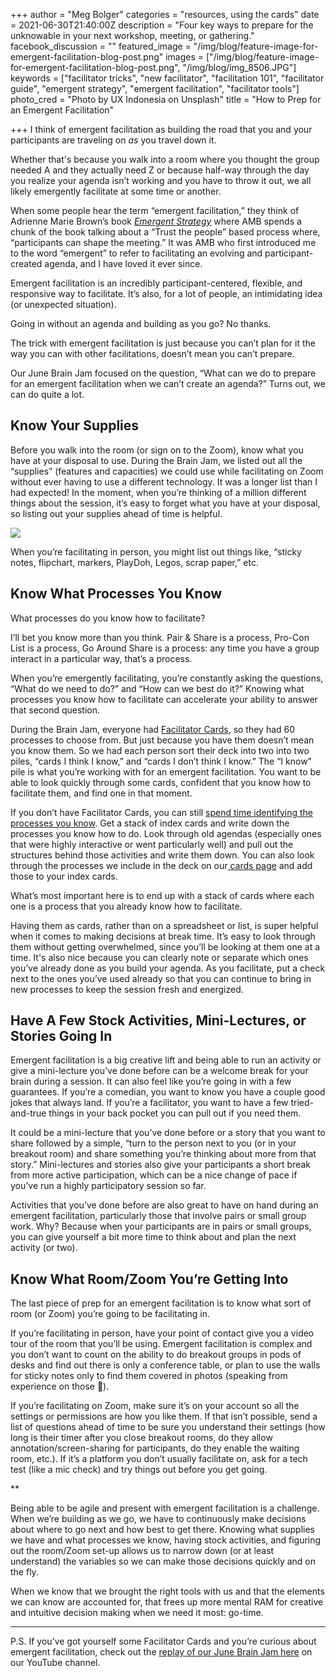 +++
author = "Meg Bolger"
categories = "resources, using the cards"
date = 2021-06-30T21:40:00Z
description = "Four key ways to prepare for the unknowable in your next workshop, meeting, or gathering."
facebook_discussion = ""
featured_image = "/img/blog/feature-image-for-emergent-facilitation-blog-post.png"
images = ["/img/blog/feature-image-for-emergent-facilitation-blog-post.png", "/img/blog/img_8506.JPG"]
keywords = ["facilitator tricks", "new facilitator", "facilitation 101", "facilitator guide", "emergent strategy", "emergent facilitation", "facilitator tools"]
photo_cred = "Photo by UX Indonesia on Unsplash"
title = "How to Prep for an Emergent Facilitation"

+++
I think of emergent facilitation as building the road that you and your participants are traveling on _as_ you travel down it.

Whether that's because you walk into a room where you thought the group needed A and they actually need Z or because half-way through the day you realize your agenda isn’t working and you have to throw it out, we all likely emergently facilitate at some time or another.

When some people hear the term “emergent facilitation,” they think of Adrienne Marie Brown’s book [_Emergent Strategy_](https://www.akpress.org/emergentstrategy.html) where AMB spends a chunk of the book talking about a “Trust the people” based process where, “participants can shape the meeting.” It was AMB who first introduced me to the word “emergent” to refer to facilitating an evolving and participant-created agenda, and I have loved it ever since.

Emergent facilitation is an incredibly participant-centered, flexible, and responsive way to facilitate. It’s also, for a lot of people, an intimidating idea (or unexpected situation).

Going in without an agenda and building as you go? No thanks.

The trick with emergent facilitation is just because you can’t plan for it the way you can with other facilitations, doesn’t mean you can’t prepare.

Our June Brain Jam focused on the question, “What can we do to prepare for an emergent facilitation when we can’t create an agenda?” Turns out, we can do quite a lot.

## Know Your Supplies

Before you walk into the room (or sign on to the Zoom), know what you have at your disposal to use. During the Brain Jam, we listed out all the “supplies” (features and capacities) we could use while facilitating on Zoom without ever having to use a different technology. It was a longer list than I had expected! In the moment, when you’re thinking of a million different things about the session, it’s easy to forget what you have at your disposal, so listing out your supplies ahead of time is helpful.

![](/img/blog/img_8506.JPG)

When you’re facilitating in person, you might list out things like, “sticky notes, flipchart, markers, PlayDoh, Legos, scrap paper,” etc.

## Know What Processes You Know

What processes do you know how to facilitate?

I’ll bet you know more than you think. Pair & Share is a process, Pro-Con List is a process, Go Around Share is a process: any time you have a group interact in a particular way, that’s a process.

When you’re emergently facilitating, you’re constantly asking the questions, “What do we need to do?” and “How can we best do it?” Knowing what processes you know how to facilitate can accelerate your ability to answer that second question.

During the Brain Jam, everyone had [Facilitator Cards](https://shop.facilitator.cards/products/starter-deck), so they had 60 processes to choose from. But just because you have them doesn’t mean you know them. So we had each person sort their deck into two into two piles, “cards I think I know,” and “cards I don’t think I know.” The “I know” pile is what you’re working with for an emergent facilitation. You want to be able to look quickly through some cards, confident that you know how to facilitate them, and find one in that moment.

If you don’t have Facilitator Cards, you can still [spend time identifying the processes you know](https://www.instagram.com/p/CQtuR7TJ9tG/). Get a stack of index cards and write down the processes you know how to do. Look through old agendas (especially ones that were highly interactive or went particularly well) and pull out the structures behind those activities and write them down. You can also look through the processes we include in the deck on our[ cards page](http://facilitator.cards/cards) and add those to your index cards.

What’s most important here is to end up with a stack of cards where each one is a process that you already know how to facilitate.

Having them as cards, rather than on a spreadsheet or list, is super helpful when it comes to making decisions at break time. It’s easy to look through them without getting overwhelmed, since you’ll be looking at them one at a time. It's also nice because you can clearly note or separate which ones you’ve already done as you build your agenda. As you facilitate, put a check next to the ones you’ve used already so that you can continue to bring in new processes to keep the session fresh and energized.

## Have A Few Stock Activities, Mini-Lectures, or Stories Going In

Emergent facilitation is a big creative lift and being able to run an activity or give a mini-lecture you’ve done before can be a welcome break for your brain during a session. It can also feel like you’re going in with a few guarantees. If you’re a comedian, you want to know you have a couple good jokes that always land. If you’re a facilitator, you want to have a few tried-and-true things in your back pocket you can pull out if you need them.

It could be a mini-lecture that you’ve done before or a story that you want to share followed by a simple, “turn to the person next to you (or in your breakout room) and share something you’re thinking about more from that story.” Mini-lectures and stories also give your participants a short break from more active participation, which can be a nice change of pace if you’ve run a highly participatory session so far.

Activities that you’ve done before are also great to have on hand during an emergent facilitation, particularly those that involve pairs or small group work. Why? Because when your participants are in pairs or small groups, you can give yourself a bit more time to think about and plan the next activity (or two).

## Know What Room/Zoom You’re Getting Into

The last piece of prep for an emergent facilitation is to know what sort of room (or Zoom) you’re going to be facilitating in.

If you’re facilitating in person, have your point of contact give you a video tour of the room that you’ll be using. Emergent facilitation is complex and you don’t want to count on the ability to do breakout groups in pods of desks and find out there is only a conference table, or plan to use the walls for sticky notes only to find them covered in photos (speaking from experience on those 🥵).

If you’re facilitating on Zoom, make sure it’s on your account so all the settings or permissions are how you like them. If that isn’t possible, send a list of questions ahead of time to be sure you understand their settings (how long is their timer after you close breakout rooms, do they allow annotation/screen-sharing for participants, do they enable the waiting room, etc.). If it’s a platform you don’t usually facilitate on, ask for a tech test (like a mic check) and try things out before you get going.

\**

Being able to be agile and present with emergent facilitation is a challenge. When we’re building as we go, we have to continuously make decisions about where to go next and how best to get there. Knowing what supplies we have and what processes we know, having stock activities, and figuring out the room/Zoom set-up allows us to narrow down (or at least understand) the variables so we can make those decisions quickly and on the fly.

When we know that we brought the right tools with us and that the elements we can know are accounted for, that frees up more mental RAM for creative and intuitive decision making when we need it most: go-time.

***

P.S. If you’ve got yourself some Facilitator Cards and you’re curious about emergent facilitation, check out the [replay of our June Brain Jam here](https://youtu.be/nXH0SvnNP6c) on our YouTube channel.